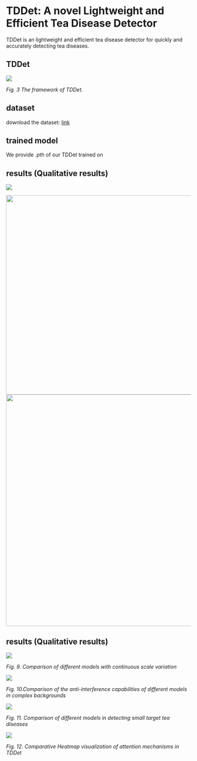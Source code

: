 # TDDet: A novel Lightweight and Efficient Tea Disease Detector

TDDet is an lightweight and efficient tea disease detector for quickly and accurately detecting tea diseases.

## TDDet

![](./results/TDDet1.png)

*Fig. 3 The framework of TDDet.*

## dataset

download the dataset: [link](https://pan.baidu.com/s/1cACKNPdyohigHbc8gRZ7ng?pwd=4d02) 

## trained model

We provide .pth of our TDDet trained on 

## results (Qualitative results)

![](./results/Table1.png)

<img title="" src="./results/Table2.png" alt="" width="542">

<img title="" src="./results/Table3.png" alt="" width="630">

## results (Qualitative results)

![](./results/Fig.9.png)

*Fig. 9. Comparison of different models with continuous scale variation*

![](./results/Fig.10.png)

*Fig. 10.Comparison of the anti-interference capabilities of different models in complex backgrounds*

![](./results/Fig.11.png)

*Fig. 11. Comparison of different models in detecting small target tea diseases*

![](./results/Fig.12.png)

*Fig. 12. Comparative Heatmap visualization of attention mechanisms in TDDet*
